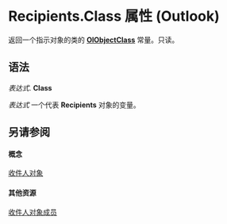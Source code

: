 
# Recipients.Class 属性 (Outlook)

返回一个指示对象的类的  **[OlObjectClass](33d724b3-df3c-2a7f-a80f-93b66d96f588.md)** 常量。只读。


## 语法

 _表达式_. **Class**

 _表达式_ 一个代表 **Recipients** 对象的变量。


## 另请参阅


#### 概念


[收件人对象](774f56b7-4de8-9584-60cd-4fbf361f4c85.md)
#### 其他资源


[收件人对象成员](958f9e6d-c499-4c19-0550-02506998b125.md)
